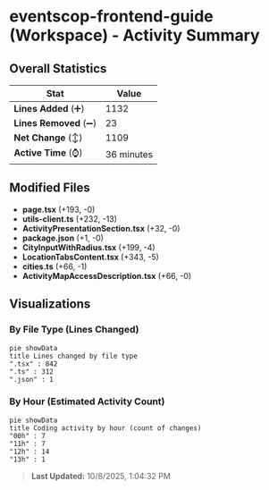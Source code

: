 # eventscop-frontend-guide (Workspace) - Activity Summary 

## Overall Statistics

| Stat                   | Value                                                             |
| ---------------------- | ----------------------------------------------------------------- |
| **Lines Added** (➕)   | 1132                                          |
| **Lines Removed** (➖) | 23                                        |
| **Net Change** (↕)    | 1109                |
| **Active Time** (⌚)   | 36 minutes |


## Modified Files
- **page.tsx** (+193, -0)
- **utils-client.ts** (+232, -13)
- **ActivityPresentationSection.tsx** (+32, -0)
- **package.json** (+1, -0)
- **CityInputWithRadius.tsx** (+199, -4)
- **LocationTabsContent.tsx** (+343, -5)
- **cities.ts** (+66, -1)
- **ActivityMapAccessDescription.tsx** (+66, -0)

## Visualizations

### By File Type (Lines Changed)

```mermaid
pie showData
title Lines changed by file type
".tsx" : 842
".ts" : 312
".json" : 1
```

### By Hour (Estimated Activity Count)

```mermaid
pie showData
title Coding activity by hour (count of changes)
"00h" : 7
"11h" : 7
"12h" : 14
"13h" : 1
```


> **Last Updated:** 10/8/2025, 1:04:32 PM